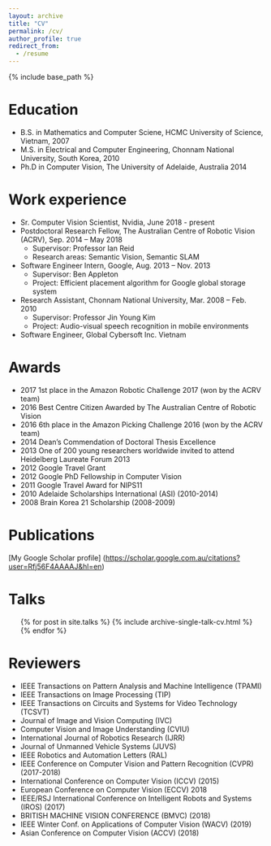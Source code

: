 ```yaml
---
layout: archive
title: "CV"
permalink: /cv/
author_profile: true
redirect_from:
  - /resume
---
```


{% include base_path %}

Education
======
* B.S. in Mathematics and Computer Sciene, HCMC University of Science, Vietnam, 2007
* M.S. in Electrical and Computer Engineering, Chonnam National University, South Korea, 2010
* Ph.D in Computer Vision, The University of Adelaide, Australia 2014

Work experience
======
* Sr. Computer Vision Scientist, Nvidia, June 2018 - present
* Postdoctoral Research Fellow, The Australian Centre of Robotic Vision (ACRV), Sep. 2014 – May 2018
  * Supervisor: Professor Ian Reid
  * Research areas: Semantic Vision, Semantic SLAM
* Software Engineer Intern, Google, Aug. 2013 – Nov. 2013
  * Supervisor: Ben Appleton
  * Project: Efficient placement algorithm for Google global storage system
* Research Assistant, Chonnam National University, Mar. 2008 – Feb. 2010
  * Supervisor: Professor Jin Young Kim
  * Project: Audio-visual speech recognition in mobile environments
* Software Engineer, Global Cybersoft Inc. Vietnam

Awards
=====
* 2017 1st place in the Amazon Robotic Challenge 2017 (won by the ACRV team)
* 2016 Best Centre Citizen Awarded by The Australian Centre of Robotic Vision
* 2016 6th place in the Amazon Picking Challenge 2016 (won by the ACRV team)
* 2014 Dean’s Commendation of Doctoral Thesis Excellence
* 2013 One of 200 young researchers worldwide invited to attend Heidelberg Laureate Forum 2013
* 2012 Google Travel Grant
* 2012 Google PhD Fellowship in Computer Vision
* 2011 Google Travel Award for NIPS11
* 2010 Adelaide Scholarships International (ASI) (2010-2014)
* 2008 Brain Korea 21 Scholarship (2008-2009)

Publications
======
<!--
<ul>
  {% for post in site.publications %} {% include archive-single-cv.html %} 
  {% endfor %}
</ul>
-->
[My Google Scholar profile] (https://scholar.google.com.au/citations?user=Rfj56F4AAAAJ&hl=en)

Talks
======
<ul>
  {% for post in site.talks %} {% include archive-single-talk-cv.html %} 
  {% endfor %}
</ul>
  
Reviewers
======
* IEEE Transactions on Pattern Analysis and Machine Intelligence (TPAMI)
* IEEE Transactions on Image Processing (TIP)
* IEEE Transactions on Circuits and Systems for Video Technology (TCSVT)
* Journal of Image and Vision Computing (IVC)
* Computer Vision and Image Understanding (CVIU)
* International Journal of Robotics Research (IJRR)
* Journal of Unmanned Vehicle Systems (JUVS)
* IEEE Robotics and Automation Letters (RAL)
* IEEE Conference on Computer Vision and Pattern Recognition (CVPR) (2017-2018)
* International Conference on Computer Vision (ICCV) (2015)
* European Conference on Computer Vision (ECCV) 2018
* IEEE/RSJ International Conference on Intelligent Robots and Systems (IROS) (2017)
* BRITISH MACHINE VISION CONFERENCE (BMVC) (2018)
* IEEE Winter Conf. on Applications of Computer Vision (WACV) (2019)
* Asian Conference on Computer Vision (ACCV) (2018)
